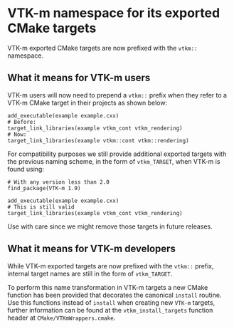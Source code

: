 # VTK-m namespace for its exported CMake targets

VTK-m exported CMake targets are now prefixed with the `vtkm::` namespace.

## What it means for VTK-m users

VTK-m users will now need to prepend a `vtkm::` prefix when they refer to a
VTK-m CMake target in their projects as shown below:

```
add_executable(example example.cxx)
# Before:
target_link_libraries(example vtkm_cont vtkm_rendering)
# Now:
target_link_libraries(example vtkm::cont vtkm::rendering)
```

For compatibility purposes we still provide additional exported targets with the
previous naming scheme, in the form of `vtkm_TARGET`,  when VTK-m is found
using:

```
# With any version less than 2.0
find_package(VTK-m 1.9)

add_executable(example example.cxx)
# This is still valid
target_link_libraries(example vtkm_cont vtkm_rendering)
```

Use with care since we might remove those targets in future releases.

## What it means for VTK-m developers

While VTK-m exported targets are now prefixed with the `vtkm::` prefix, internal
target names are still in the form of `vtkm_TARGET`.

To perform this name transformation in VTK-m targets a new CMake function has
been provided that decorates the canonical `install` routine. Use this functions
instead of `install` when creating new `VTK-m` targets, further information can
be found at the `vtkm_install_targets` function header at
`CMake/VTKmWrappers.cmake`.
